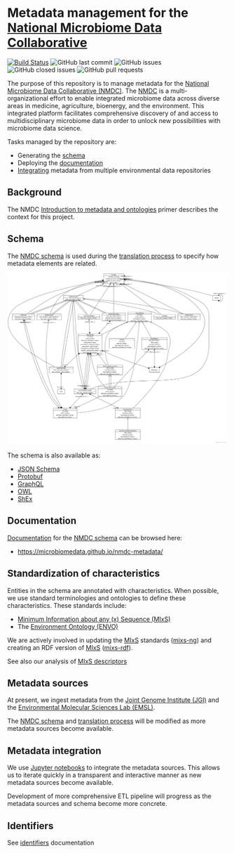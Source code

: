 # Metadata management for the [National Microbiome Data Collaborative](https://microbiomedata.org/)
[![Build Status](https://travis-ci.org/microbiomedata/nmdc-metadata.svg?branch=master)](https://travis-ci.org/microbiomedata/nmdc-metadata)
![GitHub last commit](https://img.shields.io/github/last-commit/microbiomedata/nmdc-metadata?branch=master&kill_cache=1)
![GitHub issues](https://img.shields.io/github/issues/microbiomedata/nmdc-metadata?branch=master&kill_cache=1)
![GitHub closed issues](https://img.shields.io/github/issues-closed-raw/microbiomedata/nmdc-metadata?branch=master&kill_cache=1)
![GitHub pull requests](https://img.shields.io/github/issues-pr-raw/microbiomedata/nmdc-metadata?branch=master&kill_cache=1)

The purpose of this repository is to manage metadata for the [National Microbiome Data Collaborative (NMDC)](https://microbiomedata.org/). The [NMDC](https://microbiomedata.org/) is a multi-organizational effort to enable integrated microbiome data across diverse areas in medicine, agriculture, bioenergy, and the environment. This integrated platform facilitates comprehensive discovery of and access to multidisciplinary microbiome data in order to unlock new possibilities with microbiome data science. 

Tasks managed by the repository are:
* Generating the [schema](https://github.com/microbiomedata/nmdc-metadata/tree/master/schema)
* Deploying the [documentation](https://microbiomedata.github.io/nmdc-metadata/) 
* [Integrating](./metadata-translation/notebooks) metadata from multiple environmental data repositories

## Background

The NMDC [Introduction to metadata and ontologies](https://microbiomedata.org/introduction-to-metadata-and-ontologies/) primer describes the context for this project.

## Schema
The [NMDC schema](./schema) is used during the [translation process](./metadata-translation/notebooks) to specify how metadata elements are related.

![img](https://raw.githubusercontent.com/microbiomedata/nmdc-metadata/master/schema/nmdc_schema_uml.png)

The schema is also available as:

 * [JSON Schema](schema/nmdc.schema.json)
 * [Protobuf](schema/nmdc.proto)
 * [GraphQL](schema/nmdc.graphql)
 * [OWL](schema/nmdc.owl)
 * [ShEx](schema/nmdc.shex)

## Documentation
[Documentation](https://microbiomedata.github.io/nmdc-metadata/) for the [NMDC schema](./schema) can be browsed here:
* https://microbiomedata.github.io/nmdc-metadata/
 
## Standardization of characteristics
Entities in the schema are annotated with characteristics. When possible, we use standard terminologies and ontologies to define these characteristics. These standards include:
* [Minimum Information about any (x) Sequence (MIxS)](https://gensc.org/mixs/)
* The [Environment Ontology (ENVO)](https://github.com/EnvironmentOntology/envo)
 
We are actively involved in updating the [MIxS](https://gensc.org/mixs/) standards ([mixs-ng](https://github.com/GenomicsStandardsConsortium/mixs-ng)) and creating an RDF version of [MIxS](https://gensc.org/mixs/) ([mixs-rdf](https://github.com/GenomicsStandardsConsortium/mixs-rdf)).

See also our analysis of [MIxS descriptors](https://docs.google.com/document/d/141BWGbWdTuCQ_QoqdsO_BvHW37wJuLU9xZnvnHTEtNU/edit)

## Metadata sources
At present, we ingest metadata from the [Joint Genome Institute (JGI)](https://jgi.doe.gov/) and the [Environmental Molecular Sciences Lab (EMSL)](https://www.pnnl.gov/environmental-molecular-sciences-laboratory).  

The [NMDC schema](./schema) and [translation process](./metadata-translation/notebooks) will be modified as more metadata sources become available.

## Metadata integration

We use [Jupyter notebooks](https://github.com/microbiomedata/nmdc-metadata/tree/master/metadata-translation/notebooks) to integrate the metadata sources. This allows us to iterate quickly in a transparent and interactive manner as new metadata sources become available. 

Development of more comprehensive ETL pipeline will progress as the metadata sources and schema become more concrete.

## Identifiers

See [identifiers](docs/identifiers.md) documentation
